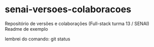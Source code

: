 # senai-versoes-colaboracoes
Repositório de versões e colaborações (Full-stack turma 13 / SENAI)
Readme de exemplo

lembrei do comando: git status